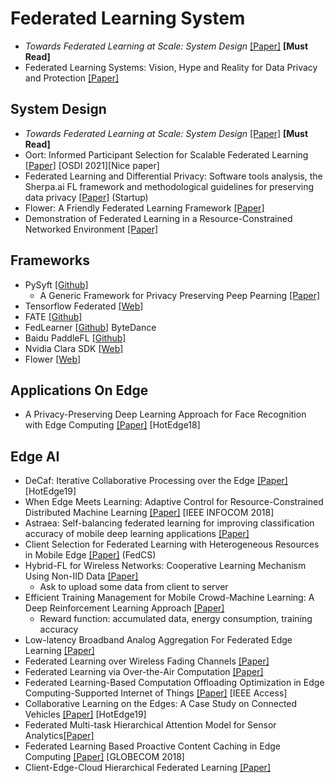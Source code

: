# Federated Learning System

* *Towards Federated Learning at Scale: System Design* [[Paper]](https://arxiv.org/abs/1902.01046) **[Must Read]**
* Federated Learning Systems: Vision, Hype and Reality for Data Privacy and Protection [[Paper]](https://arxiv.org/abs/1907.09693)

## System Design

* *Towards Federated Learning at Scale: System Design* [[Paper]](https://arxiv.org/abs/1902.01046) **[Must Read]**
* Oort: Informed Participant Selection for Scalable Federated Learning [[Paper]](https://arxiv.org/abs/2010.06081) [OSDI 2021][Nice paper]
* Federated Learning and Differential Privacy: Software tools analysis, the Sherpa.ai FL framework and methodological guidelines for preserving data privacy [[Paper]](https://arxiv.org/abs/2007.00914) (Startup)
* Flower: A Friendly Federated Learning Framework [[Paper]](https://arxiv.org/abs/2007.14390)
* Demonstration of Federated Learning in a Resource-Constrained Networked Environment [[Paper]](https://ieeexplore.ieee.org/document/8784064)

## Frameworks

* PySyft [[Github]](https://github.com/OpenMined/PySyft)
  * A Generic Framework for Privacy Preserving Peep Pearning [[Paper]](https://arxiv.org/abs/1811.04017)
* Tensorflow Federated [[Web]](https://www.tensorflow.org/federated)
* FATE [[Github]](https://github.com/FederatedAI/FATE)
* FedLearner [[Github]](https://github.com/bytedance/fedlearner) ByteDance
* Baidu PaddleFL [[Github]](https://github.com/PaddlePaddle/PaddleFL)
* Nvidia Clara SDK [[Web]](https://developer.nvidia.com/clara)
* Flower [[Web]](https://flower.dev/)

## Applications On Edge

* A Privacy-Preserving Deep Learning Approach for Face Recognition with Edge Computing [[Paper]](https://www.usenix.org/system/files/conference/hotedge18/hotedge18-papers-mao.pdf) [HotEdge18]

## Edge AI

* DeCaf: Iterative Collaborative Processing over the Edge [[Paper]](https://www.usenix.org/conference/hotedge19/presentation/kumar) [HotEdge19]
* When Edge Meets Learning: Adaptive Control for Resource-Constrained Distributed Machine Learning [[Paper]](http://www.commsp.ee.ic.ac.uk/~wiser/dais-ita/tiffany_papers/infocom_2018.pdf) [IEEE INFOCOM 2018]
* Astraea: Self-balancing federated learning for improving classification accuracy of mobile deep learning applications [[Paper]](https://arxiv.org/abs/1907.01132)
* Client Selection for Federated Learning with Heterogeneous Resources in Mobile Edge [[Paper]](https://arxiv.org/abs/1804.08333) (FedCS)
* Hybrid-FL for Wireless Networks: Cooperative Learning Mechanism Using Non-IID Data [[Paper]](https://arxiv.org/abs/1905.07210)
  * Ask to upload some data from client to server
* Efficient Training Management for Mobile Crowd-Machine Learning: A Deep Reinforcement Learning Approach [[Paper]](https://arxiv.org/abs/1812.03633)
  * Reward function: accumulated data, energy consumption, training accuracy
* Low-latency Broadband Analog Aggregation For Federated Edge Learning [[Paper]](https://arxiv.org/abs/1812.11494)
* Federated Learning over Wireless Fading Channels [[Paper]](https://arxiv.org/pdf/1907.09769.pdf)
* Federated Learning via Over-the-Air Computation [[Paper]](https://arxiv.org/abs/1812.11750)
* Federated Learning-Based Computation Offloading Optimization in Edge Computing-Supported Internet of Things [[Paper]](https://ieeexplore.ieee.org/document/8728285) [IEEE Access]
* Collaborative Learning on the Edges: A Case Study on Connected Vehicles [[Paper]](https://www.usenix.org/conference/hotedge19/presentation/lu) [HotEdge19]
* Federated Multi-task Hierarchical Attention Model for Sensor Analytics[[Paper]](https://arxiv.org/pdf/1905.05142.pdf)
* Federated Learning Based Proactive Content Caching in Edge Computing [[Paper]](https://ieeexplore.ieee.org/abstract/document/8647616/) [GLOBECOM 2018]
* Client-Edge-Cloud Hierarchical Federated Learning [[Paper]](https://arxiv.org/abs/1905.06641)